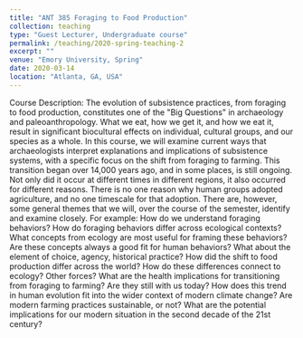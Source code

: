 ```yaml
---
title: "ANT 385 Foraging to Food Production"
collection: teaching
type: "Guest Lecturer, Undergraduate course"
permalink: /teaching/2020-spring-teaching-2
excerpt: ""
venue: "Emory University, Spring"
date: 2020-03-14
location: "Atlanta, GA, USA"
---
```


Course Description: The evolution of subsistence practices, from foraging to food production, constitutes one of the "Big Questions" in archaeology and paleoanthropology. What we eat, how we get it, and how we eat it, result in significant biocultural effects on individual, cultural groups, and our species as a whole. In this course, we will examine current ways that archaeologists interpret explanations and implications of subsistence systems, with a specific focus on the shift from foraging to farming. This transition began over 14,000 years ago, and in some places, is still ongoing. Not only did it occur at different times in different regions, it also occurred for different reasons. There is no one reason why human groups adopted agriculture, and no one timescale for that adoption. There are, however, some general themes that we will, over the course of the semester, identify and examine closely. For example: How do we understand foraging behaviors? How do foraging behaviors differ across ecological contexts? What concepts from ecology are most useful for framing these behaviors? Are these concepts always a good fit for human behaviors? What about the element of choice, agency, historical practice? How did the shift to food production differ across the world? How do these differences connect to ecology? Other forces? What are the health implications for transitioning from foraging to farming? Are they still with us today? How does this trend in human evolution fit into the wider context of modern climate change? Are modern farming practices sustainable, or not? What are the potential implications for our modern situation in the second decade of the 21st century?

